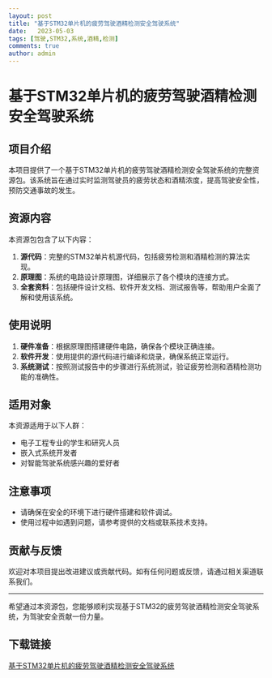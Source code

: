 ```yaml
---
layout: post
title: "基于STM32单片机的疲劳驾驶酒精检测安全驾驶系统"
date:   2023-05-03
tags: [驾驶,STM32,系统,酒精,检测]
comments: true
author: admin
---
```

# 基于STM32单片机的疲劳驾驶酒精检测安全驾驶系统

## 项目介绍

本项目提供了一个基于STM32单片机的疲劳驾驶酒精检测安全驾驶系统的完整资源包。该系统旨在通过实时监测驾驶员的疲劳状态和酒精浓度，提高驾驶安全性，预防交通事故的发生。

## 资源内容

本资源包包含了以下内容：

1. **源代码**：完整的STM32单片机源代码，包括疲劳检测和酒精检测的算法实现。
2. **原理图**：系统的电路设计原理图，详细展示了各个模块的连接方式。
3. **全套资料**：包括硬件设计文档、软件开发文档、测试报告等，帮助用户全面了解和使用该系统。

## 使用说明

1. **硬件准备**：根据原理图搭建硬件电路，确保各个模块正确连接。
2. **软件开发**：使用提供的源代码进行编译和烧录，确保系统正常运行。
3. **系统测试**：按照测试报告中的步骤进行系统测试，验证疲劳检测和酒精检测功能的准确性。

## 适用对象

本资源适用于以下人群：

- 电子工程专业的学生和研究人员
- 嵌入式系统开发者
- 对智能驾驶系统感兴趣的爱好者

## 注意事项

- 请确保在安全的环境下进行硬件搭建和软件调试。
- 使用过程中如遇到问题，请参考提供的文档或联系技术支持。

## 贡献与反馈

欢迎对本项目提出改进建议或贡献代码。如有任何问题或反馈，请通过相关渠道联系我们。

---

希望通过本资源包，您能够顺利实现基于STM32的疲劳驾驶酒精检测安全驾驶系统，为驾驶安全贡献一份力量。

## 下载链接

[基于STM32单片机的疲劳驾驶酒精检测安全驾驶系统](https://pan.quark.cn/s/5de7d7c5e1fa)
